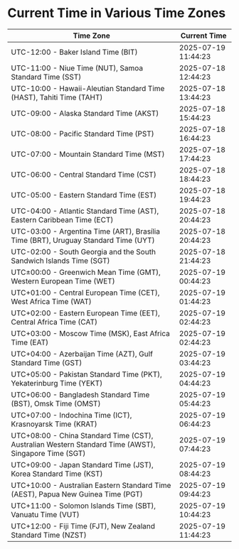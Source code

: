 # Current Time in Various Time Zones

| Time Zone | Current Time |
|-----------|--------------|
| UTC-12:00 - Baker Island Time (BIT) | 2025-07-19 11:44:23 |
| UTC-11:00 - Niue Time (NUT), Samoa Standard Time (SST) | 2025-07-18 12:44:23 |
| UTC-10:00 - Hawaii-Aleutian Standard Time (HAST), Tahiti Time (TAHT) | 2025-07-18 13:44:23 |
| UTC-09:00 - Alaska Standard Time (AKST) | 2025-07-18 15:44:23 |
| UTC-08:00 - Pacific Standard Time (PST) | 2025-07-18 16:44:23 |
| UTC-07:00 - Mountain Standard Time (MST) | 2025-07-18 17:44:23 |
| UTC-06:00 - Central Standard Time (CST) | 2025-07-18 18:44:23 |
| UTC-05:00 - Eastern Standard Time (EST) | 2025-07-18 19:44:23 |
| UTC-04:00 - Atlantic Standard Time (AST), Eastern Caribbean Time (ECT) | 2025-07-18 20:44:23 |
| UTC-03:00 - Argentina Time (ART), Brasília Time (BRT), Uruguay Standard Time (UYT) | 2025-07-18 20:44:23 |
| UTC-02:00 - South Georgia and the South Sandwich Islands Time (SGT) | 2025-07-18 21:44:23 |
| UTC±00:00 - Greenwich Mean Time (GMT), Western European Time (WET) | 2025-07-19 00:44:23 |
| UTC+01:00 - Central European Time (CET), West Africa Time (WAT) | 2025-07-19 01:44:23 |
| UTC+02:00 - Eastern European Time (EET), Central Africa Time (CAT) | 2025-07-19 02:44:23 |
| UTC+03:00 - Moscow Time (MSK), East Africa Time (EAT) | 2025-07-19 02:44:23 |
| UTC+04:00 - Azerbaijan Time (AZT), Gulf Standard Time (GST) | 2025-07-19 03:44:23 |
| UTC+05:00 - Pakistan Standard Time (PKT), Yekaterinburg Time (YEKT) | 2025-07-19 04:44:23 |
| UTC+06:00 - Bangladesh Standard Time (BST), Omsk Time (OMST) | 2025-07-19 05:44:23 |
| UTC+07:00 - Indochina Time (ICT), Krasnoyarsk Time (KRAT) | 2025-07-19 06:44:23 |
| UTC+08:00 - China Standard Time (CST), Australian Western Standard Time (AWST), Singapore Time (SGT) | 2025-07-19 07:44:23 |
| UTC+09:00 - Japan Standard Time (JST), Korea Standard Time (KST) | 2025-07-19 08:44:23 |
| UTC+10:00 - Australian Eastern Standard Time (AEST), Papua New Guinea Time (PGT) | 2025-07-19 09:44:23 |
| UTC+11:00 - Solomon Islands Time (SBT), Vanuatu Time (VUT) | 2025-07-19 10:44:23 |
| UTC+12:00 - Fiji Time (FJT), New Zealand Standard Time (NZST) | 2025-07-19 11:44:23 |
